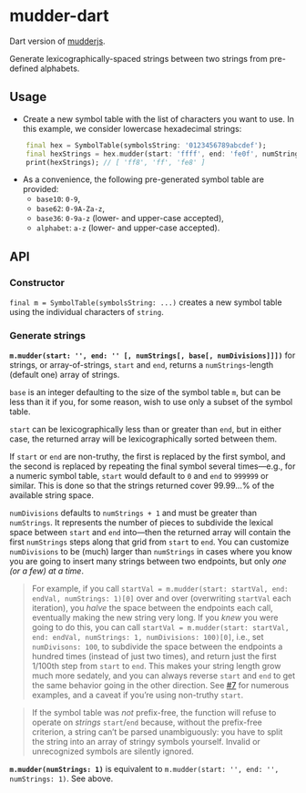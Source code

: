 # mudder-dart

Dart version of [mudderjs](https://github.com/fasiha/mudderjs).

Generate lexicographically-spaced strings between two strings from pre-defined alphabets.


## Usage

- Create a new symbol table with the list of characters you want to use. In this example, we consider lowercase hexadecimal strings:

```dart
    final hex = SymbolTable(symbolsString: '0123456789abcdef');
    final hexStrings = hex.mudder(start: 'ffff', end: 'fe0f', numStrings: 3);
    print(hexStrings); // [ 'ff8', 'ff', 'fe8' ]
```

- As a convenience, the following pre-generated symbol table are provided:
    - `base10`: `0-9`,
    - `base62`: `0-9A-Za-z`,
    - `base36`: `0-9a-z` (lower- and upper-case accepted),
    - `alphabet`: `a-z` (lower- and upper-case accepted).


## API

### Constructor

`final m = SymbolTable(symbolsString: ...)` creates a new symbol table using the individual characters of `string`.

### Generate strings

**`m.mudder(start: '', end: '' [, numStrings[, base[, numDivisions]]])`** for strings, or array-of-strings, `start` and `end`, returns a `numStrings`-length (default one) array of strings.

`base` is an integer defaulting to the size of the symbol table `m`, but can be less than it if you, for some reason, wish to use only a subset of the symbol table.

`start` can be lexicographically less than or greater than `end`, but in either case, the returned array will be lexicographically sorted between them.

If `start` or `end` are non-truthy, the first is replaced by the first symbol, and the second is replaced by repeating the final symbol several times—e.g.,
for a numeric symbol table, `start` would default to `0` and `end` to `999999` or similar. This is done so that the strings returned cover 99.99...% of the available string space.

`numDivisions` defaults to `numStrings + 1` and must be greater than `numStrings`. It represents the number of pieces to subdivide the lexical space between `start` and `end`
into—then the returned array will contain the first `numStrings` steps along that grid from `start` to `end`. You can customize `numDivisions` to be (much) larger than `numStrings`
in cases where you know you are going to insert many strings between two endpoints, but only *one (or a few) at a time*.

> For example, if you call `startVal = m.mudder(start: startVal, end: endVal, numStrings: 1)[0]` over and over (overwriting `startVal` each iteration),
> you *halve* the space between the endpoints each call, eventually making the new string very long.
> If you *knew* you were going to do this, you can call `startVal = m.mudder(start: startVal, end: endVal, numStrings: 1, numDivisions: 100)[0]`, i.e., set `numDivisons: 100`,
> to subdivide the space between the endpoints a hundred times (instead of just two times), and return just the first 1/100th step from `start` to `end`.
> This makes your string length grow much more sedately, and you can always reverse `start` and `end` to get the same behavior going in the other direction.
> See [#7](https://github.com/fasiha/mudderjs/issues/7) for numerous examples, and a caveat if you’re using non-truthy `start`.

> If the symbol table was *not* prefix-free, the function will refuse to operate on *strings* `start`/`end` because, without the prefix-free criterion,
> a string can’t be parsed unambiguously: you have to split the string into an array of stringy symbols yourself. Invalid or unrecognized symbols are silently ignored.

**`m.mudder(numStrings: 1)`** is equivalent to `m.mudder(start: '', end: '', numStrings: 1)`. See above.

